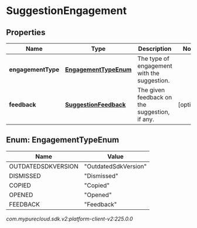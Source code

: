 # SuggestionEngagement


## Properties

| Name | Type | Description | Notes |
| ------------ | ------------- | ------------- | ------------- |
| **engagementType** | [**EngagementTypeEnum**](#Enum--EngagementTypeEnum) | The type of engagement with the suggestion. |  |
| **feedback** | [**SuggestionFeedback**](SuggestionFeedback) | The given feedback on the suggestion, if any. |  [optional] |


## Enum: EngagementTypeEnum

| Name | Value |
| ---- | ----- |
| OUTDATEDSDKVERSION | &quot;OutdatedSdkVersion&quot; | 
| DISMISSED | &quot;Dismissed&quot; | 
| COPIED | &quot;Copied&quot; | 
| OPENED | &quot;Opened&quot; | 
| FEEDBACK | &quot;Feedback&quot; | 




_com.mypurecloud.sdk.v2:platform-client-v2:225.0.0_
